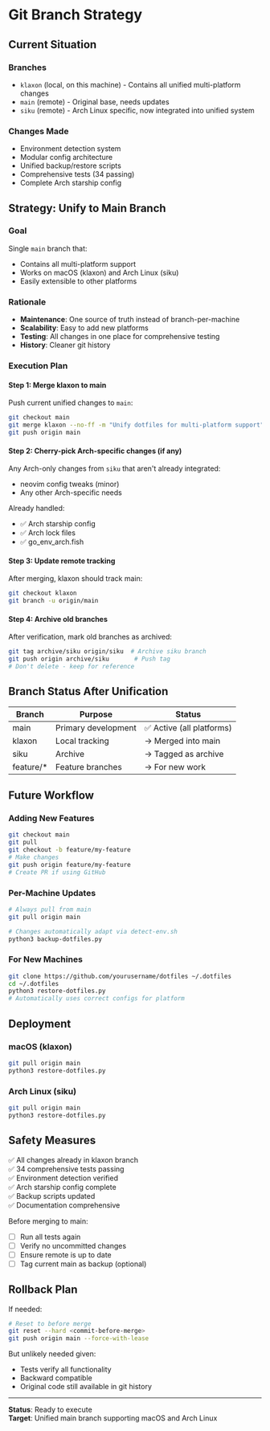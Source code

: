 # Git Branch Strategy

## Current Situation

### Branches
- `klaxon` (local, on this machine) - Contains all unified multi-platform changes
- `main` (remote) - Original base, needs updates
- `siku` (remote) - Arch Linux specific, now integrated into unified system

### Changes Made
- Environment detection system
- Modular config architecture
- Unified backup/restore scripts
- Comprehensive tests (34 passing)
- Complete Arch starship config

## Strategy: Unify to Main Branch

### Goal
Single `main` branch that:
- Contains all multi-platform support
- Works on macOS (klaxon) and Arch Linux (siku)
- Easily extensible to other platforms

### Rationale
- **Maintenance**: One source of truth instead of branch-per-machine
- **Scalability**: Easy to add new platforms
- **Testing**: All changes in one place for comprehensive testing
- **History**: Cleaner git history

### Execution Plan

#### Step 1: Merge klaxon to main
Push current unified changes to `main`:
```bash
git checkout main
git merge klaxon --no-ff -m "Unify dotfiles for multi-platform support"
git push origin main
```

#### Step 2: Cherry-pick Arch-specific changes (if any)
Any Arch-only changes from `siku` that aren't already integrated:
- neovim config tweaks (minor)
- Any other Arch-specific needs

Already handled:
- ✅ Arch starship config
- ✅ Arch lock files
- ✅ go_env_arch.fish

#### Step 3: Update remote tracking
After merging, klaxon should track main:
```bash
git checkout klaxon
git branch -u origin/main
```

#### Step 4: Archive old branches
After verification, mark old branches as archived:
```bash
git tag archive/siku origin/siku  # Archive siku branch
git push origin archive/siku       # Push tag
# Don't delete - keep for reference
```

## Branch Status After Unification

| Branch | Purpose | Status |
|--------|---------|--------|
| main | Primary development | ✅ Active (all platforms) |
| klaxon | Local tracking | → Merged into main |
| siku | Archive | → Tagged as archive |
| feature/* | Feature branches | → For new work |

## Future Workflow

### Adding New Features
```bash
git checkout main
git pull
git checkout -b feature/my-feature
# Make changes
git push origin feature/my-feature
# Create PR if using GitHub
```

### Per-Machine Updates
```bash
# Always pull from main
git pull origin main

# Changes automatically adapt via detect-env.sh
python3 backup-dotfiles.py
```

### For New Machines
```bash
git clone https://github.com/yourusername/dotfiles ~/.dotfiles
cd ~/.dotfiles
python3 restore-dotfiles.py
# Automatically uses correct configs for platform
```

## Deployment

### macOS (klaxon)
```bash
git pull origin main
python3 restore-dotfiles.py
```

### Arch Linux (siku)
```bash
git pull origin main
python3 restore-dotfiles.py
```

## Safety Measures

✅ All changes already in klaxon branch  
✅ 34 comprehensive tests passing  
✅ Environment detection verified  
✅ Arch starship config complete  
✅ Backup scripts updated  
✅ Documentation comprehensive  

Before merging to main:
- [ ] Run all tests again
- [ ] Verify no uncommitted changes
- [ ] Ensure remote is up to date
- [ ] Tag current main as backup (optional)

## Rollback Plan

If needed:
```bash
# Reset to before merge
git reset --hard <commit-before-merge>
git push origin main --force-with-lease
```

But unlikely needed given:
- Tests verify all functionality
- Backward compatible
- Original code still available in git history

---

**Status**: Ready to execute  
**Target**: Unified main branch supporting macOS and Arch Linux
